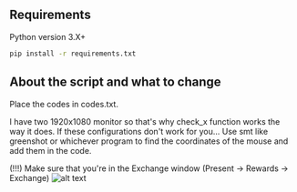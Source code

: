 ## Requirements
Python version 3.X+
```sh
pip install -r requirements.txt
```

## About the script and what to change
Place the codes in codes.txt.


I have two 1920x1080 monitor so that's why check_x function works the way it does.
If these configurations don't work for you... Use smt like greenshot or whichever program to find the coordinates of the mouse and add them in the code.

(!!!) Make sure that you're in the Exchange window (Present -> Rewards -> Exchange)
![alt text](https://i.imgur.com/yY3MLQx.png)
